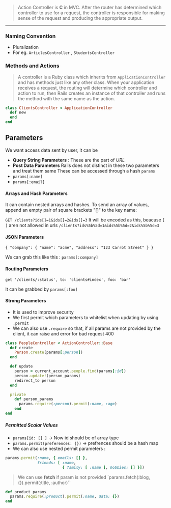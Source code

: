 > Action Controller is **C** in MVC. 
> After the router has determined which controller to use for a request, the controller is responsible for making sense of the request and producing the appropriate output.

--- 

### Naming Convention 
- Pluralization
- For eg. `ArticlesController` , `StudentsController`

### Methods and Actions
> A controller is a Ruby class which inherits from `ApplicationController` and has methods just like any other class. When your application receives a request, the routing will determine which controller and action to run, then Rails creates an instance of that controller and runs the method with the same name as the action.

```rb
class ClientsController < ApplicationController
  def new
  end
end
```

## Parameters
We want access data sent by user, it can be
- **Query String Parameters** : These are the part of *URL*
- **Post Data Parameters**
Rails does not distinct in these two parameters and treat them same
These can be accessed through a hash `params`
- `params[:name]`
- `params[:email]`

#### Arrays and Hash Parameters
It can contain nested arrays and hashes. To send an array of values, append an empty pair of square brackets "[]" to the key name:

`GET /clients?ids[]=1&ids[]=2&ids[]=3`
It will be encoded as this, beacuse `[ ]` aren not allowed in urls
`/clients?ids%5b%5d=1&ids%5b%5d=2&ids%5b%5d=3`

#### JSON Parameters
`{ "company": { "name": "acme", "address": "123 Carrot Street" } }`

We can grab this like this : `params[:company]`


#### Routing Parameters
`get '/clients/:status', to: 'clients#index', foo: 'bar'`

It can be grabbed by `params[:foo]`

#### Strong Parameters
- It is used to improve security
- We first permit which parameters to whitelist when updating by using `.permit`
- We can also use `.require` so that, if all params are not provided by the client, it can raise and error for bad request 400
```rb
class PeopleController < ActionController::Base
  def create
    Person.create(params[:person])
  end

  def update
    person = current_account.people.find(params[:id])
    person.update!(person_params)
    redirect_to person
  end

  private
    def person_params
      params.require(:person).permit(:name, :age)
    end
end

```

##### Permitted Scalar Values

- `params[id: [] ]` -> Now id should be of array type
- `params.permit(preferences: {})` -> prefrences should be a hash map
- We can also use nested permit parameters :
```rb
params.permit(:name, { emails: [] },
              friends: [ :name,
                         { family: [ :name ], hobbies: [] }])

```

> We can use **fetch** if param is not provided
> `params.fetch(:blog, {}).permit(:title, :author)``

```rb
def product_params
  params.require(:product).permit(:name, data: {})
end
```

